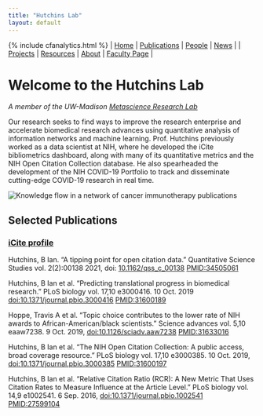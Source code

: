 ```yaml
---
title: "Hutchins Lab"
layout: default
---
```

{% include cfanalytics.html %}
| [Home](/index) | [Publications](/publications) | [People](/people) | [News](/news) |
| [Projects](/projects) | [Resources](/resources) | [About](/about) | [Faculty Page](https://ischool.wisc.edu/blog/staff/hutchins-b-ian/) |

# Welcome to the Hutchins Lab
*A member of the UW-Madison [Metascience Research Lab](https://www.metascience-lab.com/)*

Our research seeks to find ways to improve the research enterprise and accelerate biomedical research advances using quantitative analysis of information networks and machine learning. Prof. Hutchins previously worked as a data scientist at NIH, where he developed the iCite bibliometrics dashboard, along with many of its quantitative metrics and the NIH Open Citation Collection database. He also spearheaded the development of the NIH COVID-19 Portfolio to track and disseminate cutting-edge COVID-19 research in real time.

![Knowledge flow in a network of cancer immunotherapy publications](/assets/immunotherapy.gif "Knowledge flow in a network of breakthrough cancer immunotherapy publications. Credit, Ian Hutchins")

## Selected Publications
### [iCite profile](https://icite.od.nih.gov/analysis?search_id=75dxzqmnikoctf10)

Hutchins, B Ian. “A tipping point for open citation data.” Quantitative Science Studies vol. 2(2):00138 2021, doi: [10.1162/qss_c_00138](https://doi.org/10.1162/qss_c_00138) [PMID:34505061](https://pubmed.ncbi.nlm.nih.gov/34505061/)

Hutchins, B Ian et al. “Predicting translational progress in biomedical research.” PLoS biology vol. 17,10 e3000416. 10 Oct. 2019 [doi:10.1371/journal.pbio.3000416](http://doi.org/10.1371/journal.pbio.3000416) [PMID:31600189](https://pubmed.ncbi.nlm.nih.gov/31600189/)

Hoppe, Travis A et al. “Topic choice contributes to the lower rate of NIH awards to African-American/black scientists.” Science advances vol. 5,10 eaaw7238. 9 Oct. 2019, [doi:10.1126/sciadv.aaw7238](http://doi.org/10.1126/sciadv.aaw7238) [PMID:31633016](https://pubmed.ncbi.nlm.nih.gov/31633016/)

Hutchins, B Ian et al. “The NIH Open Citation Collection: A public access, broad coverage resource.” PLoS biology vol. 17,10 e3000385. 10 Oct. 2019, [doi:10.1371/journal.pbio.3000385](http://doi.org/10.1371/journal.pbio.3000385) [PMID:31600197](https://pubmed.ncbi.nlm.nih.gov/31600197/)

Hutchins, B Ian et al. “Relative Citation Ratio (RCR): A New Metric That Uses Citation Rates to Measure Influence at the Article Level.” PLoS biology vol. 14,9 e1002541. 6 Sep. 2016, [doi:10.1371/journal.pbio.1002541](http://doi.org/10.1371/journal.pbio.1002541) [PMID:27599104](https://pubmed.ncbi.nlm.nih.gov/27599104/)
